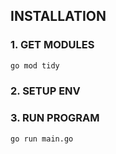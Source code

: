 ## INSTALLATION

### 1. GET MODULES
```bash
go mod tidy
```
### 2. SETUP ENV

### 3. RUN PROGRAM
```bash
go run main.go
```
